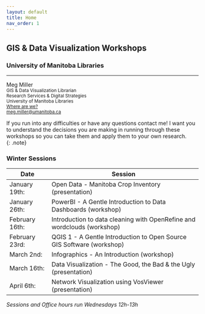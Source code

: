 ```yaml
---
layout: default
title: Home
nav_order: 1
---
```

## GIS & Data Visualization Workshops
### University of Manitoba Libraries

___


Meg Miller <a href='https://github.com/meginwinnipeg' target='_blank'><img src='content/img/GitHub-Mark-custom.svg' style='width:15px; padding:0; border:none !important;'></a>    
<small>GIS & Data Visualization Librarian  
Research Services & Digital Strategies  
University of Manitoba Libraries  
[Where are we?](content/land-acknowledgement)  
[meg.miller@umanitoba.ca](mailto:meg.miller@umanitoba.ca)  
</small>


If you run into any difficulties or have any questions contact me! I want you to understand the decisions you are making in running through these workshops so you can take them and apply them to your own research.  
{: .note}


### Winter Sessions

| Date | Session |
|-|-|
| January 19th:  | Open Data - Manitoba Crop Inventory (presentation) |
| January 26th: | PowerBI - A Gentle Introduction to Data Dashboards (workshop) |
| February 16th: | Introduction to data cleaning with OpenRefine and wordclouds (workshop) |
| February 23rd: | QGIS 1 - A Gentle Introduction to Open Source GIS Software (workshop) |
| March 2nd: | Infographics - An Introduction (workshop) |
| March 16th: | Data Visualization - The Good, the Bad & the Ugly (presentation) |
| April 6th: | Network Visualization using VosViewer (presentation) |

*Sessions and Office hours run Wednesdays 12h-13h*
